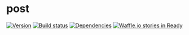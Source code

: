 # post

[![Version][version-badge]][version-href]
[![Build status][build-badge]][build-href]
[![Dependencies][deps-badge]][deps-href]
[![Waffle.io stories in Ready][waffle-badge]][waffle-href]


[version-badge]: https://img.shields.io/github/release/scott113341/post.svg?label=version&style=flat-square
[version-href]: https://github.com/scott113341/post/tags

[build-badge]: https://img.shields.io/travis/scott113341/post.svg?style=flat-square
[build-href]: https://travis-ci.org/scott113341/post

[deps-badge]: https://img.shields.io/david/dev/scott113341/post.svg?style=flat-square
[deps-href]: https://david-dm.org/scott113341/post#info=devDependencies

[waffle-badge]: https://badge.waffle.io/scott113341/post.svg?label=ready&title=Ready
[waffle-href]: http://waffle.io/scott113341/post
